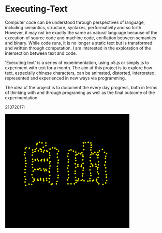 # Executing-Text

Computer code can be understood through perspectives of language, including semantics, structure, syntaxes, performativity and so forth. However, it may not be exactly the same as natural language because of the execution of source code and machine code, conflation between semantics and binary. While code runs, it is no longer a static text but is transformed and written through computation. I am interested in the exploration of the intersection between text and code.

'Executing text' is a series of experimentation, using p5.js or simply js to experiment with text for a month. The aim of this project is to explore how text, especially chinese characters, can be animated, distorted, interpreted, represented and experienced in new ways via programming.

The idea of the project is to document the every day progress, both in terms of thinking with and through programing as well as the final outcome of the experimentation.

21072017:

![](https://github.com/siusoon/Executing-Text/blob/master/21072017.gif)

